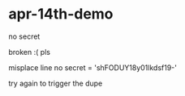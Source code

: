 # apr-14th-demo

no secret

broken :(
pls


   


misplace line no
secret = 'shFODUY18y01lkdsf19-'

try again to trigger the dupe
